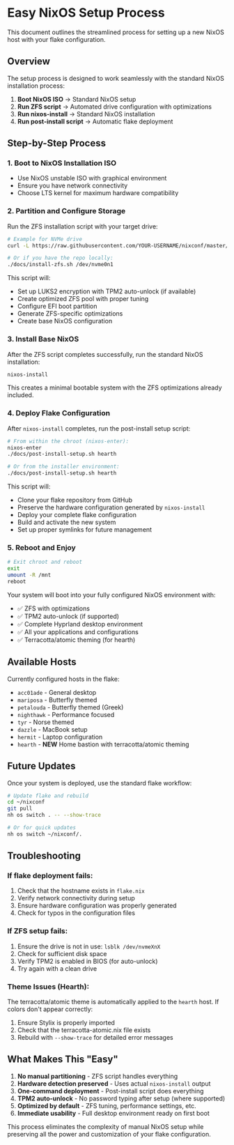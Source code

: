 # Easy NixOS Setup Process

This document outlines the streamlined process for setting up a new NixOS host with your flake configuration.

## Overview

The setup process is designed to work seamlessly with the standard NixOS installation process:

1. **Boot NixOS ISO** → Standard NixOS setup
2. **Run ZFS script** → Automated drive configuration with optimizations  
3. **Run nixos-install** → Standard NixOS installation
4. **Run post-install script** → Automatic flake deployment

## Step-by-Step Process

### 1. Boot to NixOS Installation ISO

- Use NixOS unstable ISO with graphical environment
- Ensure you have network connectivity
- Choose LTS kernel for maximum hardware compatibility

### 2. Partition and Configure Storage

Run the ZFS installation script with your target drive:

```bash
# Example for NVMe drive
curl -L https://raw.githubusercontent.com/YOUR-USERNAME/nixconf/master/docs/install-zfs.sh | bash -s /dev/nvme0n1

# Or if you have the repo locally:
./docs/install-zfs.sh /dev/nvme0n1
```

This script will:
- Set up LUKS2 encryption with TPM2 auto-unlock (if available)
- Create optimized ZFS pool with proper tuning
- Configure EFI boot partition
- Generate ZFS-specific optimizations
- Create base NixOS configuration

### 3. Install Base NixOS

After the ZFS script completes successfully, run the standard NixOS installation:

```bash
nixos-install
```

This creates a minimal bootable system with the ZFS optimizations already included.

### 4. Deploy Flake Configuration

After `nixos-install` completes, run the post-install setup script:

```bash
# From within the chroot (nixos-enter):
nixos-enter
./docs/post-install-setup.sh hearth

# Or from the installer environment:
./docs/post-install-setup.sh hearth
```

This script will:
- Clone your flake repository from GitHub  
- Preserve the hardware configuration generated by `nixos-install`
- Deploy your complete flake configuration
- Build and activate the new system
- Set up proper symlinks for future management

### 5. Reboot and Enjoy

```bash
# Exit chroot and reboot
exit
umount -R /mnt
reboot
```

Your system will boot into your fully configured NixOS environment with:
- ✅ ZFS with optimizations
- ✅ TPM2 auto-unlock (if supported)
- ✅ Complete Hyprland desktop environment
- ✅ All your applications and configurations
- ✅ Terracotta/atomic theming (for hearth)

## Available Hosts

Currently configured hosts in the flake:
- `acc01ade` - General desktop
- `mariposa` - Butterfly themed
- `petalouda` - Butterfly themed (Greek)
- `nighthawk` - Performance focused
- `tyr` - Norse themed
- `dazzle` - MacBook setup
- `hermit` - Laptop configuration
- `hearth` - **NEW** Home bastion with terracotta/atomic theming

## Future Updates

Once your system is deployed, use the standard flake workflow:

```bash
# Update flake and rebuild
cd ~/nixconf
git pull
nh os switch . -- --show-trace

# Or for quick updates
nh os switch ~/nixconf/.
```

## Troubleshooting

### If flake deployment fails:
1. Check that the hostname exists in `flake.nix`
2. Verify network connectivity during setup
3. Ensure hardware configuration was properly generated
4. Check for typos in the configuration files

### If ZFS setup fails:
1. Ensure the drive is not in use: `lsblk /dev/nvmeXnX`
2. Check for sufficient disk space
3. Verify TPM2 is enabled in BIOS (for auto-unlock)
4. Try again with a clean drive

### Theme Issues (Hearth):
The terracotta/atomic theme is automatically applied to the `hearth` host. If colors don't appear correctly:
1. Ensure Stylix is properly imported
2. Check that the terracotta-atomic.nix file exists
3. Rebuild with `--show-trace` for detailed error messages

## What Makes This "Easy"

1. **No manual partitioning** - ZFS script handles everything
2. **Hardware detection preserved** - Uses actual `nixos-install` output
3. **One-command deployment** - Post-install script does everything
4. **TPM2 auto-unlock** - No password typing after setup (where supported)
5. **Optimized by default** - ZFS tuning, performance settings, etc.
6. **Immediate usability** - Full desktop environment ready on first boot

This process eliminates the complexity of manual NixOS setup while preserving all the power and customization of your flake configuration.